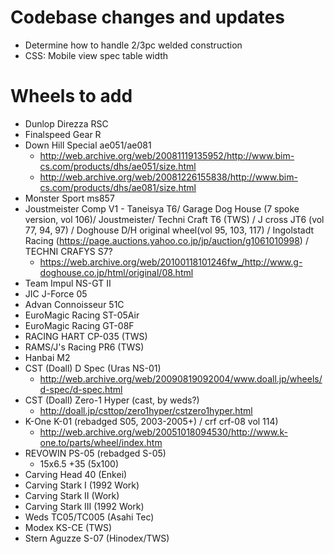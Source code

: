 # Codebase changes and updates
* Determine how to handle 2/3pc welded construction
* CSS: Mobile view spec table width

# Wheels to add
* Dunlop Direzza RSC
* Finalspeed Gear R
* Down Hill Special ae051/ae081
  * http://web.archive.org/web/20081119135952/http://www.bim-cs.com/products/dhs/ae051/size.html
  * http://web.archive.org/web/20081226155838/http://www.bim-cs.com/products/dhs/ae081/size.html
* Monster Sport ms857
* Joustmeister Comp V1 - Taneisya T6/ Garage Dog House (7 spoke version, vol 106)/ Joustmeister/ Techni Craft T6 (TWS) / J cross JT6 (vol 77, 94, 97) / Doghouse D/H original wheel(vol 95, 103, 117) / Ingolstadt Racing (https://page.auctions.yahoo.co.jp/jp/auction/g1061010998) / TECHNI CRAFYS S7?
  * https://web.archive.org/web/20100118101246fw_/http://www.g-doghouse.co.jp/html/original/08.html
* Team Impul NS-GT II
* JIC J-Force 05
* Advan Connoisseur 51C
* EuroMagic Racing ST-05Air
* EuroMagic Racing GT-08F
* RACING HART CP-035 (TWS)
* RAMS/J's Racing PR6 (TWS)
* Hanbai M2
* CST (Doall) D Spec (Uras NS-01)
  * http://web.archive.org/web/20090819092004/www.doall.jp/wheels/d-spec/d-spec.html
* CST (Doall) Zero-1 Hyper (cast, by weds?)
  * http://doall.jp/csttop/zero1hyper/cstzero1hyper.html
* K-One K-01 (rebadged S05, 2003-2005+) / crf crf-08 vol 114)
  * http://web.archive.org/web/20051018094530/http://www.k-one.to/parts/wheel/index.htm
* REVOWIN PS-05 (rebadged S-05)
  * 15x6.5 +35 (5x100)
* Carving Head 40 (Enkei)
* Carving Stark I (1992 Work)
* Carving Stark II (Work)
* Carving Stark III (1992 Work)
* Weds TC05/TC005 (Asahi Tec)
* Modex KS-CE (TWS)
* Stern Aguzze S-07 (Hinodex/TWS)
